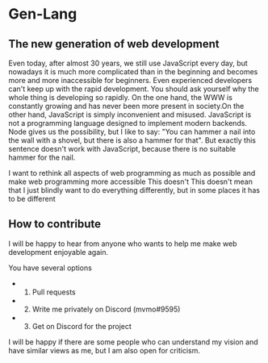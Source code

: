 # Gen-Lang
## The new generation of web development

Even today, after almost 30 years, we still use JavaScript every day, but nowadays it is much more complicated than in the beginning and becomes more and more inaccessible for beginners. Even experienced developers can't keep up with the rapid development.
You should ask yourself why the whole thing is developing so rapidly.
On the one hand, the WWW is constantly growing and has never been more present in society.On the other hand, JavaScript is simply inconvenient and misused.
JavaScript is not a programming language designed to implement modern backends. Node gives us the possibility, but I like to say: "You can hammer a nail into the wall with a shovel, but there is also a hammer for that". But exactly this sentence doesn't work with JavaScript, because there is no suitable hammer for the nail.

I want to rethink all aspects of web programming as much as possible and make web programming more accessible This doesn't This doesn't mean that I just blindly want to do everything differently, but in some places it has to be different

## How to contribute

I will be happy to hear from anyone who wants to help me make web development enjoyable again. 

You have several options

- 1. Pull requests
- 2. Write me privately on Discord (mvmo#9595)
- 3. Get on Discord for the project

I will be happy if there are some people who can understand my vision and have similar views as me, but I am also open for criticism.

